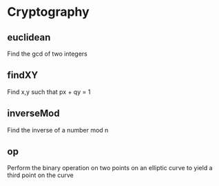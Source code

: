 # Cryptography

## euclidean

Find the gcd of two integers

## findXY

Find x,y such that px + qy = 1

## inverseMod

Find the inverse of a number mod n

## op

Perform the binary operation on two points on an elliptic curve
to yield a third point on the curve
